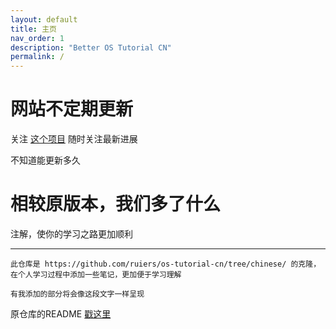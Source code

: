 ```yaml
---
layout: default
title: 主页
nav_order: 1
description: "Better OS Tutorial CN"
permalink: /
---
```


# 网站不定期更新

关注 [这个项目](https://github.com/MHYCWasTaken/better-os-tutorial-cn/) 随时关注最新进展

不知道能更新多久

# 相较原版本，我们多了什么

注解，使你的学习之路更加顺利

------

```
此仓库是 https://github.com/ruiers/os-tutorial-cn/tree/chinese/ 的克隆，在个人学习过程中添加一些笔记，更加便于学习理解

有我添加的部分将会像这段文字一样呈现  
```

原仓库的README [戳这里](https://github.com/ruiers/os-tutorial-cn/README.md)